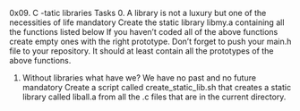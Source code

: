 0x09. C -tatic libraries
Tasks
0. A library is not a luxury but one of the necessities of life
mandatory
Create the static library libmy.a containing all the functions listed below
If you haven’t coded all of the above functions create empty ones with the right prototype.
Don’t forget to push your main.h file to your repository. It should at least contain all the prototypes of the above functions.

1. Without libraries what have we? We have no past and no future
mandatory
Create a script called create_static_lib.sh that creates a static library called liball.a from all the .c files that are in the current directory.
